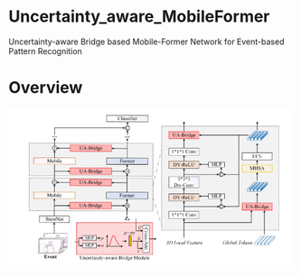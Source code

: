 # Uncertainty_aware_MobileFormer
Uncertainty-aware Bridge based Mobile-Former Network for Event-based Pattern Recognition

# Overview
![image](https://github.com/Event-AHU/Uncertainty_aware_MobileFormer/blob/main/IMG/Overview.png)
